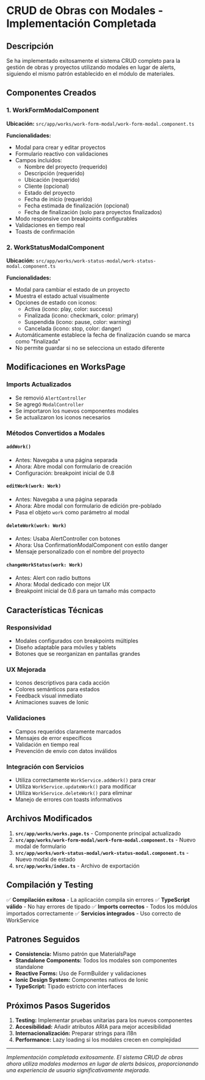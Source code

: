 # CRUD de Obras con Modales - Implementación Completada

## Descripción
Se ha implementado exitosamente el sistema CRUD completo para la gestión de obras y proyectos utilizando modales en lugar de alerts, siguiendo el mismo patrón establecido en el módulo de materiales.

## Componentes Creados

### 1. WorkFormModalComponent
**Ubicación:** `src/app/works/work-form-modal/work-form-modal.component.ts`

**Funcionalidades:**
- Modal para crear y editar proyectos
- Formulario reactivo con validaciones
- Campos incluidos:
  - Nombre del proyecto (requerido)
  - Descripción (requerido)
  - Ubicación (requerido)
  - Cliente (opcional)
  - Estado del proyecto
  - Fecha de inicio (requerido)
  - Fecha estimada de finalización (opcional)
  - Fecha de finalización (solo para proyectos finalizados)
- Modo responsive con breakpoints configurables
- Validaciones en tiempo real
- Toasts de confirmación

### 2. WorkStatusModalComponent
**Ubicación:** `src/app/works/work-status-modal/work-status-modal.component.ts`

**Funcionalidades:**
- Modal para cambiar el estado de un proyecto
- Muestra el estado actual visualmente
- Opciones de estado con iconos:
  - Activa (icono: play, color: success)
  - Finalizada (icono: checkmark, color: primary)
  - Suspendida (icono: pause, color: warning)
  - Cancelada (icono: stop, color: danger)
- Automáticamente establece la fecha de finalización cuando se marca como "finalizada"
- No permite guardar si no se selecciona un estado diferente

## Modificaciones en WorksPage

### Imports Actualizados
- Se removió `AlertController`
- Se agregó `ModalController`
- Se importaron los nuevos componentes modales
- Se actualizaron los iconos necesarios

### Métodos Convertidos a Modales

#### `addWork()`
- Antes: Navegaba a una página separada
- Ahora: Abre modal con formulario de creación
- Configuración: breakpoint inicial de 0.8

#### `editWork(work: Work)`
- Antes: Navegaba a una página separada 
- Ahora: Abre modal con formulario de edición pre-poblado
- Pasa el objeto `work` como parámetro al modal

#### `deleteWork(work: Work)`
- Antes: Usaba AlertController con botones
- Ahora: Usa ConfirmationModalComponent con estilo danger
- Mensaje personalizado con el nombre del proyecto

#### `changeWorkStatus(work: Work)`
- Antes: Alert con radio buttons
- Ahora: Modal dedicado con mejor UX
- Breakpoint inicial de 0.6 para un tamaño más compacto

## Características Técnicas

### Responsividad
- Modales configurados con breakpoints múltiples
- Diseño adaptable para móviles y tablets
- Botones que se reorganizan en pantallas grandes

### UX Mejorada
- Iconos descriptivos para cada acción
- Colores semánticos para estados
- Feedback visual inmediato
- Animaciones suaves de Ionic

### Validaciones
- Campos requeridos claramente marcados
- Mensajes de error específicos
- Validación en tiempo real
- Prevención de envío con datos inválidos

### Integración con Servicios
- Utiliza correctamente `WorkService.addWork()` para crear
- Utiliza `WorkService.updateWork()` para modificar
- Utiliza `WorkService.deleteWork()` para eliminar
- Manejo de errores con toasts informativos

## Archivos Modificados

1. **`src/app/works/works.page.ts`** - Componente principal actualizado
2. **`src/app/works/work-form-modal/work-form-modal.component.ts`** - Nuevo modal de formulario
3. **`src/app/works/work-status-modal/work-status-modal.component.ts`** - Nuevo modal de estado
4. **`src/app/works/index.ts`** - Archivo de exportación

## Compilación y Testing

✅ **Compilación exitosa** - La aplicación compila sin errores
✅ **TypeScript válido** - No hay errores de tipado
✅ **Imports correctos** - Todos los módulos importados correctamente
✅ **Servicios integrados** - Uso correcto de WorkService

## Patrones Seguidos

- **Consistencia:** Mismo patrón que MaterialsPage
- **Standalone Components:** Todos los modales son componentes standalone
- **Reactive Forms:** Uso de FormBuilder y validaciones
- **Ionic Design System:** Componentes nativos de Ionic
- **TypeScript:** Tipado estricto con interfaces

## Próximos Pasos Sugeridos

1. **Testing:** Implementar pruebas unitarias para los nuevos componentes
2. **Accesibilidad:** Añadir atributos ARIA para mejor accesibilidad
3. **Internacionalización:** Preparar strings para i18n
4. **Performance:** Lazy loading si los modales crecen en complejidad

---

*Implementación completada exitosamente. El sistema CRUD de obras ahora utiliza modales modernos en lugar de alerts básicos, proporcionando una experiencia de usuario significativamente mejorada.*
